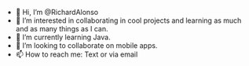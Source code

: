- 👋 Hi, I’m @RichardAlonso
- 👀 I’m interested in collaborating in cool projects and learning as much and as many things as I can.
- 🌱 I’m currently learning Java.
- 💞️ I’m looking to collaborate on mobile apps.
- 📫 How to reach me: Text or via email

<!---
RichardAlonso/RichardAlonso is a ✨ special ✨ repository because its `README.md` (this file) appears on your GitHub profile.
You can click the Preview link to take a look at your changes.
--->
